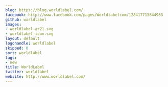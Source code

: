 ```yaml
---
blog: https://blog.worldlabel.com/
facebook: http://www.facebook.com/pages/Worldlabelcom/128417713844953
github: worldlabel
images:
- worldlabel-ar21.svg
- worldlabel-icon.svg
layout: default
logohandle: worldlabel
skipped: 0
sort: worldlabel
tags:
- new
title: WorldLabel
twitter: worldlabel
website: http://www.worldlabel.com/
---
```

